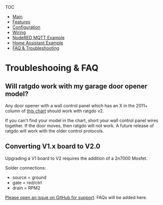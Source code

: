 TOC
* [Main](index.md)
* [Features](01_features.md)
* [Configuration](02_configuration.md)
* [Wiring](03_wiring.md)
* [NodeRED MQTT Example](04_nodered_example.md)
* [Home Assistant Example](05_homeassistant_example.md)
* [FAQ & Troubleshooting](09_faq.md)


# Troubleshooing & FAQ

## Will ratgdo work with my garage door opener model?
Any door opener with a wall control panel which has an X in the 2011+ column of [this chart](https://www.windsordoor.com/assets/uploads/modules/accessory-compatibility-chart-91817-82926.pdf) should work with ratgdo v2.

If you can't find your model in the chart, short your wall control panel wires together. If the door moves, then ratgdo will not work. A future release of ratgdo will work with the older control protocols.

## Converting V1.x board to V2.0
Upgrading a V1 board to V2 requires the addition of a 2n7000 Mosfet.

Solder connections:
- source = ground
- gate = red/ctrl
- drain = RPM2

[Please open an issue on GitHub for support](https://github.com/PaulWieland/ratgdo/issues). FAQs will be added here.
